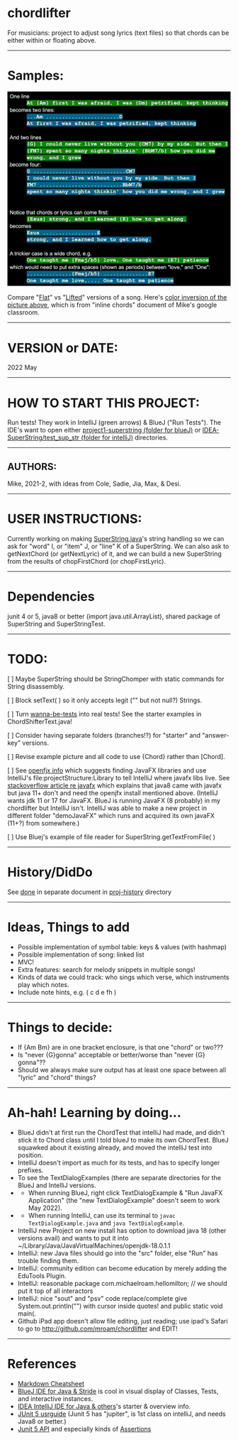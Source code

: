 # chordlifter
For musicians: project to adjust song lyrics (text files) so that chords can be either within or floating above.

------

# Samples:

![ChordLifter samples](https://github.com/mroam/chordlifter/blob/main/project-desc/chordlifter-samples-dark.png "ChordLifter")

Compare "[Flat](../main/project-desc/survive-simple-flat.txt)" 
vs "[Lifted](../main/project-desc/survive-simple-lifted.txt)" 
versions of a song. 
Here's [color inversion of the picture above](https://github.com/mroam/chordlifter/blob/main/project-desc/chordlifter-samples.jpg), 
which is from "inline chords" document of Mike's google classroom.

------

# VERSION or DATE: 
2022 May

------

# HOW TO START THIS PROJECT: 
Run tests! They work in IntelliJ (green arrows) & BlueJ ("Run Tests").
The IDE's want to open either
[project1-superstring (folder for blueJ)](https://github.com/mroam/chordlifter/blob/main/project1-superstring/)
 or 
[IDEA-SuperString/test_sup_str (folder for intelliJ)](https://github.com/mroam/chordlifter/blob/main/IDEA-SuperString/test_sup_str/)
 directories.

------

## AUTHORS: 
Mike, 2021-2, with ideas from Cole, Sadie, Jia, Max, & Desi.

------

# USER INSTRUCTIONS: 
Currently working on making [SuperString.java](https://github.com/mroam/chordlifter/blob/main/project1-superstring/SuperString.java)'s string handling so we can ask for "word" I, or "item" J, or "line" K of a SuperString. We can also ask to getNextChord (or getNextLyric) of it, and we can build a new SuperString from the results of chopFirstChord (or chopFirstLyric).

------

# Dependencies
junit 4 or 5, java8 or better (import java.util.ArrayList), shared package of SuperString and SuperStringTest.

------

# TODO:

[ ] Maybe SuperString should be StringChomper with static commands for String disassembly.

[ ] Block setText( ) so it only accepts legit ("" but not null?) Strings.

[ ] Turn [wanna-be-tests](https://github.com/mroam/chordlifter/blob/main/wanna-be-tests.txt) into real tests! See the starter examples in ChordShifterText.java!

[ ] Consider having separate folders (branches!?) for "starter" and "answer-key" versions.

[ ] Revise example picture and all code to use {Chord} rather than [Chord].

[ ] See [openfjx info](https://openjfx.io/openjfx-docs/) which suggests finding JavaFX libraries and use IntelliJ's file:projectStructure:Library to tell IntelliJ where javafx libs live. See [stackoverflow article re javafx](https://stackoverflow.com/questions/35974003/javafx-comes-with-jdk-8) which explains that java8 came with javafx but java 11+ don't and need the openjfx install mentioned above. (IntelliJ wants jdk 11 or 17 for JavaFX. BlueJ is running JavaFX (8 probably) in my chordlifter but IntelliJ isn't. IntelliJ was able to make a new project in different folder  "demoJavaFX" which runs and acquired its own javaFX (11+?) from somewhere.)

[ ] Use Bluej's example of file reader for SuperString.getTextFromFile( )

------

# History/DidDo 
See [done](https://github.com/mroam/chordlifter/blob/main/proj-history/done.md) in separate document in [proj-history](https://github.com/mroam/chordlifter/blob/main/proj-history/) directory

------

# Ideas, Things to add
* Possible implementation of symbol table: keys & values (with hashmap)
* Possible implementation of song: linked list
* MVC!
* Extra features: search for melody snippets in multiple songs!
* Kinds of data we could track: who sings which verse, which instruments play which notes.
* Include note hints, e.g. ( c d e fh )


------

# Things to decide: 
* If {Am Bm} are in one bracket enclosure, is that one "chord" or two???
* Is "never {G}gonna" acceptable or better/worse than "never {G} gonna"??
* Should we always make sure output has at least one space between all "lyric" and "chord" things?

------

# Ah-hah! Learning by doing...
* BlueJ didn't at first run the ChordTest that intelliJ had made,
and didn't stick it to Chord class until I told blueJ to make its own ChordTest. 
BlueJ squawked about it existing already, and moved the intelliJ test into position.
* IntelliJ doesn't import as much for its tests, and has to specify longer prefixes.
* To see the TextDialogExamples (there are separate directories for the BlueJ and IntelliJ versions.
* * When running BlueJ, right click TextDialogExample & "Run JavaFX Application" (the "new TextDialogExample" doesn't seem to work May 2022).
* * When running IntelliJ, can use its terminal to `javac TextDialogExample.java` and  `java TextDialogExample`.
* IntelliJ new Project on new install has option to download java 18 (other versions avail) and wants to put it into ~/Library/Java/JavaVirtualMachines/openjdk-18.0.1.1
* IntelliJ: new Java files should go into the "src" folder, else "Run" has trouble finding them.
* IntelliJ: community edition can become education by merely adding the EduTools Plugin.
* IntelliJ: reasonable package com.michaelroam.hellomilton;  // we should put it top of all interactors
* IntelliJ: nice "sout" and "psv" code replace/complete give System.out.println("") with cursor inside quotes! and public static void main(.
* Github iPad app doesn't allow file editing, just reading; use ipad's Safari to go to http://github.com/mroam/chordlifter and EDIT!

------

# References
* [Markdown Cheatsheet](https://github.com/adam-p/markdown-here/wiki/Markdown-Cheatsheet)
* [BlueJ IDE for Java & Stride](https://www.bluej.org) is cool in visual display of Classes, Tests, and interactive instances.
* [IDEA IntelliJ IDE for Java & others](https://www.jetbrains.com/help/idea/getting-started.html)'s starter & overview info.
* [JUnit 5 usrguide](https://junit.org/junit5/docs/current/user-guide/) (Junit 5 has "jupiter", is 1st class on intelliJ, and needs Java8 or better.)
* [Junit 5 API](https://junit.org/junit5/docs/5.0.1/api/) and especially kinds of [Assertions](https://junit.org/junit5/docs/5.0.1/api/org/junit/jupiter/api/Assertions.html)
